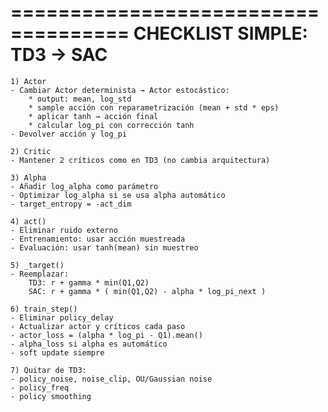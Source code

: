 ====================================
CHECKLIST SIMPLE: TD3 → SAC
====================================

    1) Actor
    - Cambiar Actor determinista → Actor estocástico:
        * output: mean, log_std
        * sample acción con reparametrización (mean + std * eps)
        * aplicar tanh → acción final
        * calcular log_pi con corrección tanh
    - Devolver acción y log_pi

    2) Critic
    - Mantener 2 críticos como en TD3 (no cambia arquitectura)

    3) Alpha
    - Añadir log_alpha como parámetro
    - Optimizar log_alpha si se usa alpha automático
    - target_entropy = -act_dim

    4) act()
    - Eliminar ruido externo
    - Entrenamiento: usar acción muestreada
    - Evaluación: usar tanh(mean) sin muestreo

    5) _target()
    - Reemplazar:
        TD3: r + gamma * min(Q1,Q2)
        SAC: r + gamma * ( min(Q1,Q2) - alpha * log_pi_next )

    6) train_step()
    - Eliminar policy_delay
    - Actualizar actor y críticos cada paso
    - actor_loss = (alpha * log_pi - Q1).mean()
    - alpha_loss si alpha es automático
    - soft update siempre

    7) Quitar de TD3:
    - policy_noise, noise_clip, OU/Gaussian noise
    - policy_freq
    - policy smoothing
